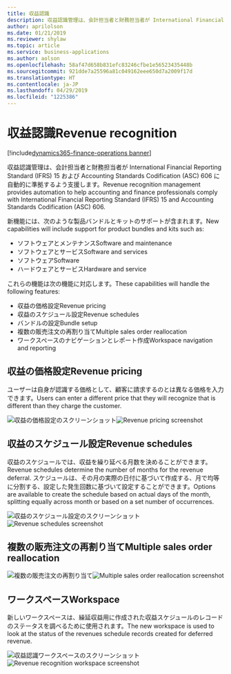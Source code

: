 ```yaml
---
title: 収益認識
description: 収益認識管理は、会計担当者と財務担当者が International Financial Reporting Standard (IFRS) 15 および Accounting Standards Codification (ASC) 606 に自動的に準拠するよう支援します。
author: aprilolson
ms.date: 01/21/2019
ms.reviewer: shylaw
ms.topic: article
ms.service: business-applications
ms.author: aolson
ms.openlocfilehash: 58af47d658b831efc83246cfbe1e56523435448b
ms.sourcegitcommit: 921dde7a25596a81c049162eee650d7a2009f17d
ms.translationtype: HT
ms.contentlocale: ja-JP
ms.lasthandoff: 04/29/2019
ms.locfileid: "1225386"
---
```

#  <a name="revenue-recognition"></a><span data-ttu-id="7a2eb-103">収益認識</span><span class="sxs-lookup"><span data-stu-id="7a2eb-103">Revenue recognition</span></span>
[!include[dynamics365-finance-operations banner](../includes/dynamics365-finance-operations.md)]


<span data-ttu-id="7a2eb-104">収益認識管理は、会計担当者と財務担当者が International Financial Reporting Standard (IFRS) 15 および Accounting Standards Codification (ASC) 606 に自動的に準拠するよう支援します。</span><span class="sxs-lookup"><span data-stu-id="7a2eb-104">Revenue recognition management provides automation to help accounting and finance professionals comply with International Financial Reporting Standard (IFRS) 15 and Accounting Standards Codification (ASC) 606.</span></span>

<span data-ttu-id="7a2eb-105">新機能には、次のような製品バンドルとキットのサポートが含まれます。</span><span class="sxs-lookup"><span data-stu-id="7a2eb-105">New capabilities will include support for product bundles and kits such as:</span></span>

- <span data-ttu-id="7a2eb-106">ソフトウェアとメンテナンス</span><span class="sxs-lookup"><span data-stu-id="7a2eb-106">Software and maintenance</span></span>
- <span data-ttu-id="7a2eb-107">ソフトウェアとサービス</span><span class="sxs-lookup"><span data-stu-id="7a2eb-107">Software and services</span></span>
- <span data-ttu-id="7a2eb-108">ソフトウェア</span><span class="sxs-lookup"><span data-stu-id="7a2eb-108">Software</span></span>
- <span data-ttu-id="7a2eb-109">ハードウェアとサービス</span><span class="sxs-lookup"><span data-stu-id="7a2eb-109">Hardware and service</span></span>

<span data-ttu-id="7a2eb-110">これらの機能は次の機能に対応します。</span><span class="sxs-lookup"><span data-stu-id="7a2eb-110">These capabilities will handle the following features:</span></span>

- <span data-ttu-id="7a2eb-111">収益の価格設定</span><span class="sxs-lookup"><span data-stu-id="7a2eb-111">Revenue pricing</span></span> 
- <span data-ttu-id="7a2eb-112">収益のスケジュール設定</span><span class="sxs-lookup"><span data-stu-id="7a2eb-112">Revenue schedules</span></span>
- <span data-ttu-id="7a2eb-113">バンドルの設定</span><span class="sxs-lookup"><span data-stu-id="7a2eb-113">Bundle setup</span></span> 
- <span data-ttu-id="7a2eb-114">複数の販売注文の再割り当て</span><span class="sxs-lookup"><span data-stu-id="7a2eb-114">Multiple sales order reallocation</span></span>
- <span data-ttu-id="7a2eb-115">ワークスペースのナビゲーションとレポート作成</span><span class="sxs-lookup"><span data-stu-id="7a2eb-115">Workspace navigation and reporting</span></span>

## <a name="revenue-pricing"></a><span data-ttu-id="7a2eb-116">収益の価格設定</span><span class="sxs-lookup"><span data-stu-id="7a2eb-116">Revenue pricing</span></span>
<span data-ttu-id="7a2eb-117">ユーザーは自身が認識する価格として、顧客に請求するのとは異なる価格を入力できます。</span><span class="sxs-lookup"><span data-stu-id="7a2eb-117">Users can enter a different price that they will recognize that is different than they charge the customer.</span></span>

<span data-ttu-id="7a2eb-118">![収益の価格設定のスクリーンショット](media/revenue-pricing.png "収益の価格設定のスクリーンショット")</span><span class="sxs-lookup"><span data-stu-id="7a2eb-118">![Revenue pricing screenshot](media/revenue-pricing.png "Revenue pricing screenshot")</span></span>

## <a name="revenue-schedules"></a><span data-ttu-id="7a2eb-119">収益のスケジュール設定</span><span class="sxs-lookup"><span data-stu-id="7a2eb-119">Revenue schedules</span></span>
<span data-ttu-id="7a2eb-120">収益のスケジュールでは、収益を繰り延べる月数を決めることができます。</span><span class="sxs-lookup"><span data-stu-id="7a2eb-120">Revenue schedules determine the number of months for the revenue deferral.</span></span> <span data-ttu-id="7a2eb-121">スケジュールは、その月の実際の日付に基づいて作成する、月で均等に分割する、設定した発生回数に基づいて設定することができます。</span><span class="sxs-lookup"><span data-stu-id="7a2eb-121">Options are available to create the schedule based on actual days of the month, splitting equally across month or based on a set number of occurrences.</span></span>

<span data-ttu-id="7a2eb-122">![収益のスケジュール設定のスクリーンショット](media/revenue-schedules.png "収益のスケジュール設定のスクリーンショット")</span><span class="sxs-lookup"><span data-stu-id="7a2eb-122">![Revenue schedules screenshot](media/revenue-schedules.png "Revenue schedule screenshot")</span></span>

## <a name="multiple-sales-order-reallocation"></a><span data-ttu-id="7a2eb-123">複数の販売注文の再割り当て</span><span class="sxs-lookup"><span data-stu-id="7a2eb-123">Multiple sales order reallocation</span></span>

<span data-ttu-id="7a2eb-124">![複数の販売注文の再割り当て](media/multiple-sales-order-reallocation.png "複数の販売注文の再割り当て")</span><span class="sxs-lookup"><span data-stu-id="7a2eb-124">![Multiple sales order reallocation screenshot](media/multiple-sales-order-reallocation.png "Multiple sales order reallocation")</span></span>

## <a name="workspace"></a><span data-ttu-id="7a2eb-125">ワークスペース</span><span class="sxs-lookup"><span data-stu-id="7a2eb-125">Workspace</span></span> 
<span data-ttu-id="7a2eb-126">新しいワークスペースは、繰延収益用に作成された収益スケジュールのレコードのステータスを調べるために使用されます。</span><span class="sxs-lookup"><span data-stu-id="7a2eb-126">The new workspace is used to look at the status of the revenues schedule records created for deferred revenue.</span></span>

<span data-ttu-id="7a2eb-127">![収益認識ワークスペースのスクリーンショット](media/revenue-recognition-workspace.png "収益認識ワークスペースのスクリーンショット")</span><span class="sxs-lookup"><span data-stu-id="7a2eb-127">![Revenue recognition workspace screenshot](media/revenue-recognition-workspace.png "Revenue recognition workspace screenshot")</span></span>


